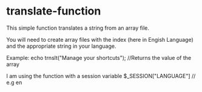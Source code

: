 # translate-function

This simple function translates a string from an array file.

You will need to create array files with the index (here in Engish Language) and the appropriate string in your language.


Example:  echo trnslt("Manage your shortcuts"); //Returns the value of the array

I am using the function with a session variable $_SESSION["LANGUAGE"] // e.g en
